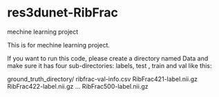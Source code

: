 # res3dunet-RibFrac
mechine learning project

This is for mechine learning project.

If you want to run this code, please create a directory named Data and make sure it has four sub-directories: labels, test , train and val like this:

ground_truth_directory/
    ribfrac-val-info.csv
    RibFrac421-label.nii.gz
    RibFrac422-label.nii.gz
    ...
    RibFrac500-label.nii.gz


